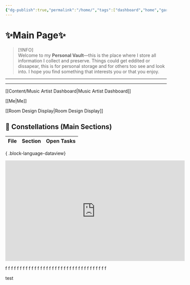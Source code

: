 ```yaml
---
{"dg-publish":true,"permalink":"/home/","tags":["dashboard","home","gardenEntry"],"noteIcon":"","created":"2025-08-28T23:54:20.501+02:00","updated":"2025-09-04T16:26:04.533+02:00"}
---
```


#                   ✨Main Page✨

> [!INFO]  
> Welcome to my **Personal Vault**—this is the place where I store all information I collect and preserve. Things could get eddited or dissapear, this is for personal storage and for others too see and look into. I hope you find something that interests you or that you enjoy. 

---

<!-- Full-width nebula background -->  

---

[[Content/Music Artist Dashboard\|Music Artist Dashboard]]

[[Me\|Me]]

[[Room Design Display\|Room Design Display]]

## 🌟 Constellations (Main Sections)

| File | Section | Open Tasks |
| ---- | ------- | ---------- |

{ .block-language-dataview}

<iframe width="560" height="315" src="https://www.youtube.com/embed/S3cJ98r6Q84?si=xWG-emyVdlN2Qm0v" title="YouTube video player" frameborder="0" allow="accelerometer; autoplay; clipboard-write; encrypted-media; gyroscope; picture-in-picture; web-share" referrerpolicy="strict-origin-when-cross-origin" allowfullscreen></iframe>

f
f
f
f
f
f
f
f
f
f
f
f
f
f
f
f
f
f
f
f
f
f
f
f
f
f
f
f
f
f
f
f
f
f
f

test


